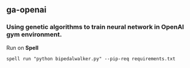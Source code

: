 ## ga-openai

### Using genetic algorithms to train neural network in OpenAI gym environment. 

Run on **Spell**

```shell script
spell run "python bipedalwalker.py" --pip-req requirements.txt
```